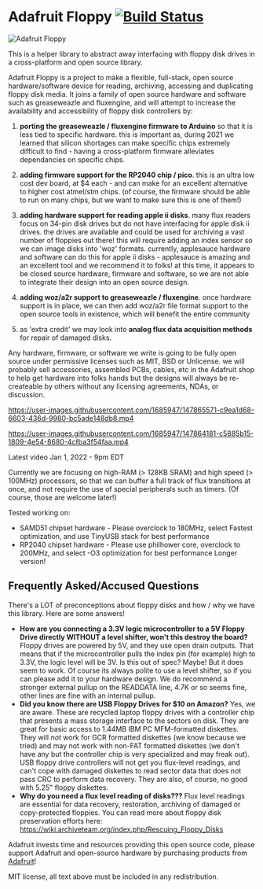 # Adafruit Floppy [![Build Status](https://github.com/adafruit/Adafruit_Floppy/workflows/Arduino%20Library%20CI/badge.svg)](https://github.com/adafruit/Adafruit_Floppy/actions)

![Adafruit Floppy](./images/rabbit.png)

This is a helper library to abstract away interfacing with floppy disk drives in a cross-platform and open source library.

Adafruit Floppy is a project to make a flexible, full-stack, open source hardware/software device for reading, archiving, accessing and duplicating floppy disk media. It joins a family of open source hardware and software such as greaseweazle and fluxengine, and will attempt to increase the availability and accessibility of floppy disk controllers by:

1. **porting the greaseweazle / fluxengine firmware to Arduino** so that it is less tied to specific hardware. this is important as, during 2021 we learned that silicon shortages can make specific chips extremely difficult to find - having a cross-platform firmware alleviates dependancies on specific chips.

2. **adding firmware support for the RP2040 chip / pico**. this is an ultra low cost dev board, at $4 each - and can make for an excellent alternative to higher cost atmel/stm chips. (of course, the firmware should be able to run on many chips, but we want to make sure this is one of them!)

3. **adding hardware support for reading apple ii disks**. many flux readers focus on 34-pin disk drives but do not have interfacing for apple disk ii drives. the drives are available and could be used for archiving a vast number of floppies out there! this will require adding an index sensor so we can image disks into 'woz' formats. currently, applesauce hardware and software can do this for apple ii disks - applesauce is amazing and an excellent tool and we recommend it to folks! at this time, it appears to be closed source hardware, firmware and software, so we are not able to integrate their design into an open source design.

4. **adding woz/a2r support to greaseweazle / fluxengine**. once hardware support is in place, we can then add woz/a2r file format support to the open source tools in existence, which will benefit the entire community

5. as 'extra credit' we may look into **analog flux data acquisition methods** for repair of damaged disks.

Any hardware, firmware, or software we write is going to be fully open source under permissive licenses such as MIT, BSD or Unlicense. we will probably sell accessories, assembled PCBs, cables, etc in the Adafruit shop to help get hardware into folks hands but the designs will always be re-createable by others without any licensing agreements, NDAs, or discussion.

https://user-images.githubusercontent.com/1685947/147865571-c9ea1d68-6603-436d-9980-bc5ade148db8.mp4

https://user-images.githubusercontent.com/1685947/147864181-c5885b15-1809-4e54-8680-4cfba3f54faa.mp4

Latest video Jan 1, 2022 - 9pm EDT

Currently we are focusing on high-RAM (> 128KB SRAM) and high speed (> 100MHz) processors, so that we can buffer a full track of flux transitions at once, and not require the use of special peripherals such as timers. (Of course, those are welcome later!)

Tested working on:
   * SAMD51 chipset hardware - Please overclock to 180MHz, select Fastest optimization, and use TinyUSB stack for best performance
   * RP2040 chipset hardware - Please use philhower core, overclock to 200MHz, and select -O3 optimization for best performance
Longer version!

## Frequently Asked/Accused Questions

There's a LOT of preconceptions about floppy disks and how / why we have this library. Here are some answers!

* **How are you connecting a 3.3V logic microcontroller to a 5V Floppy Drive directly WITHOUT a level shifter, won't this destroy the board?**
Floppy drives are powered by 5V, and they use open drain outputs. That means that if the microcontroller pulls the index pin (for example) high to 3.3V, the logic level will be 3V. Is this out of spec? Maybe! But it does seem to work. Of course its always polite to use a level shifter, so if you can please add it to your hardware design. We do recommend a stronger external pullup on the READDATA line, 4.7K or so seems fine, other lines are fine with an internal pullup.
* **Did you know there are USB Floppy Drives for $10 on Amazon?** Yes, we are aware. These are recycled laptop floppy drives with a controller chip that presents a mass storage interface to the sectors on disk. They are great for basic access to 1.44MB IBM PC MFM-formatted diskettes. They will *not* work for GCR formatted diskettes (we know because we tried) and may not work with non-FAT formatted diskettes (we don't have any but the controller chip is very specialized and may freak out). USB floppy drive controllers will not get you flux-level readings, and can't cope with damaged diskettes to read sector data that does not pass CRC to perform data recovery. They are also, of course, no good with 5.25" floppy diskettes.
* **Why do you need a flux level reading of disks???** Flux level readings are essential for data recovery, restoration, archiving of damaged or copy-protected floppies. You can read more about floppy disk preservation efforts here: https://wiki.archiveteam.org/index.php/Rescuing_Floppy_Disks

Adafruit invests time and resources providing this open source code, please support Adafruit and open-source hardware by purchasing products from [Adafruit](https://adafruit.com)!

MIT license, all text above must be included in any redistribution.

